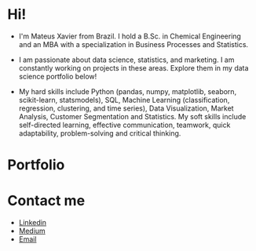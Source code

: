# Hi!

- I'm Mateus Xavier from Brazil. I hold a B.Sc. in Chemical Engineering and an MBA with a specialization in Business Processes and Statistics.

- I am passionate about data science, statistics, and marketing. I am constantly working on projects in these areas. Explore them in my data science portfolio below!

- My hard skills include Python (pandas, numpy, matplotlib, seaborn, scikit-learn, statsmodels), SQL, Machine Learning (classification, regression, clustering, and time series), Data Visualization, Market Analysis, Customer Segmentation and Statistics. My soft skills include self-directed learning, effective communication, teamwork, quick adaptability, problem-solving and critical thinking.


# Portfolio



# Contact me
- [Linkedin](https://www.linkedin.com/in/mateusxavier/)
- [Medium](https://medium.com/@mateus.xavier)
- [Email](mateusengq@outlook.com)

